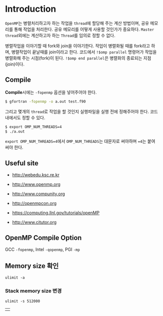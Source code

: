# Introduction
`OpenMP`는 병렬처리하고자 하는 작업을 `thread`에 할당해 주는 계산 방법이며, 공유 메모리를 통해 작업을 처리한다. 공유 메모리를 어떻게 사용할 것인가가 중요하다. `Master thread`외에는 계산하고자 하는 `Thread`를 임의로 정할 수 없다.

병렬작업을 이야기할 때 fork와 join을 이야기한다. 작업이 병렬화될 때를 fork라고 하며, 병렬작업이 끝날때를 join이라고 한다. 코드에서 `!$omp parallel` 명령어가 작업을 병렬화해 주는 시점(fork)이 된다. `!$omp end parallel`은 병렬화의 종료되는 지점(join)이다.


## Compile
**Compile**시에는 `-fopenmp` 옵션을 넣어주어야 한다.
```bash
$ gfortran -fopenmp -o a.out test.f90
```
그리고 몇개의 `thread`로 작업을 할 것인지 실행파일을 실행 전에 정해주어야 한다. 코드내에서도 정할 수 있다.
```bash
$ export OMP_NUM_THREADS=4
$ ./a.out
```
`export OMP_NUM_THREADS=4`에서 `OMP_NUM_THREADS`는 대문자로 써야하며 `=4`는 붙여써야 한다.

## Useful site

- <a href="http://webedu.ksc.re.kr" target="_blank"> http://webedu.ksc.re.kr </a>

- <a href="http://www.openmp.org" target="_blank"> http://www.openmp.org </a>

- <a href="http://www.compunity.org" target="_blank"> http://www.compunity.org </a>

- <a href="http://openmpcon.org" target="_blank"> http://openmpcon.org </a>

- <a href="https://computing.llnl.gov/tutorials/openMP" target="_blank"> https://computing.llnl.gov/tutorials/openMP </a>

- <a href="http://www.citutor.org" target="_blank"> http://www.citutor.org </a>


## OpenMP Compile Option
GCC `-fopenmp`, Intel `-qopenmp`, PGI `-mp`


## Memory size 확인
```
ulimit -a
```
### Stack memory size 변경
```
ulimit -s 512000
```

|  |
| :--: |
|  |
